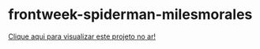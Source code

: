 # frontweek-spiderman-milesmorales

[Clique aqui para visualizar este projeto no ar!]( https://tatmorenno.github.io/frontweek-spiderman-milesmorales/)
